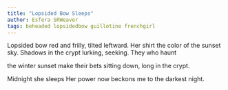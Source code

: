 ```yaml
---
title: "Lopsided Bow Sleeps"
author: Esfera SRWeaver
tags: beheaded lopsidedbow guillotine frenchgirl
---
```

Lopsided bow red
and frilly, tilted
leftward.
Her shirt the color
of the sunset sky.
Shadows
in the crypt lurking,
seeking. They who
haunt 

the winter sunset
make their bets sitting
down, long in the crypt. 

Midnight she sleeps
Her power now beckons me
to the darkest night.
